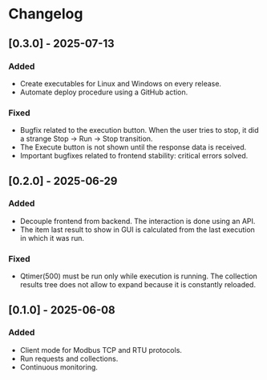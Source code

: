 # Changelog


## [0.3.0] - 2025-07-13

### Added

- Create executables for Linux and Windows on every release.
- Automate deploy procedure using a GitHub action.

### Fixed
- Bugfix related to the execution button. When the user tries to stop, it did a strange Stop -> Run -> Stop transition.
- The Execute button is not shown until the response data is received.
- Important bugfixes related to frontend stability: critical errors solved.

## [0.2.0] - 2025-06-29

### Added

- Decouple frontend from backend. The interaction is done using an API.
- The item last result to show in GUI is calculated from the last execution in which it was run.

### Fixed

- Qtimer(500) must be run only while execution is running. The collection results tree does not allow to expand because it is constantly reloaded.

## [0.1.0] - 2025-06-08

### Added

- Client mode for Modbus TCP and RTU protocols.
- Run requests and collections.
- Continuous monitoring.
